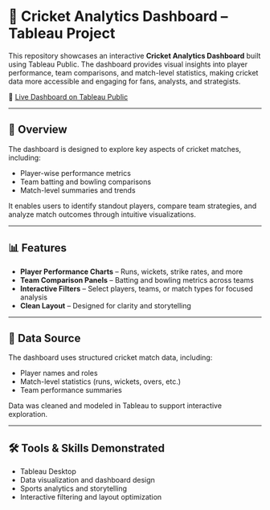 # 🏏 Cricket Analytics Dashboard – Tableau Project

This repository showcases an interactive **Cricket Analytics Dashboard** built using Tableau Public. The dashboard provides visual insights into player performance, team comparisons, and match-level statistics, making cricket data more accessible and engaging for fans, analysts, and strategists.

🔗 [Live Dashboard on Tableau Public](https://public.tableau.com/app/profile/awinash.kumar3093/viz/Book1_17597254183720/Dashboard1?publish=yes)

---

## 📌 Overview

The dashboard is designed to explore key aspects of cricket matches, including:

- Player-wise performance metrics
- Team batting and bowling comparisons
- Match-level summaries and trends

It enables users to identify standout players, compare team strategies, and analyze match outcomes through intuitive visualizations.

---

## 📊 Features

- **Player Performance Charts** – Runs, wickets, strike rates, and more
- **Team Comparison Panels** – Batting and bowling metrics across teams
- **Interactive Filters** – Select players, teams, or match types for focused analysis
- **Clean Layout** – Designed for clarity and storytelling

---

## 🧮 Data Source

The dashboard uses structured cricket match data, including:

- Player names and roles
- Match-level statistics (runs, wickets, overs, etc.)
- Team performance summaries

Data was cleaned and modeled in Tableau to support interactive exploration.

---

## 🛠️ Tools & Skills Demonstrated

- Tableau Desktop
- Data visualization and dashboard design
- Sports analytics and storytelling
- Interactive filtering and layout optimization
